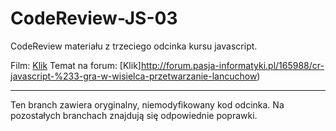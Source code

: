 # CodeReview-JS-03
CodeReview materiału z trzeciego odcinka kursu javascript.

Film: [Klik](https://www.youtube.com/watch?v=9FVtiJHFCSU) 
Temat na forum: [Klik]http://forum.pasja-informatyki.pl/165988/cr-javascript-%233-gra-w-wisielca-przetwarzanie-lancuchow)

---

Ten branch zawiera oryginalny, niemodyfikowany kod odcinka. Na pozostałych branchach znajdują się odpowiednie poprawki.
